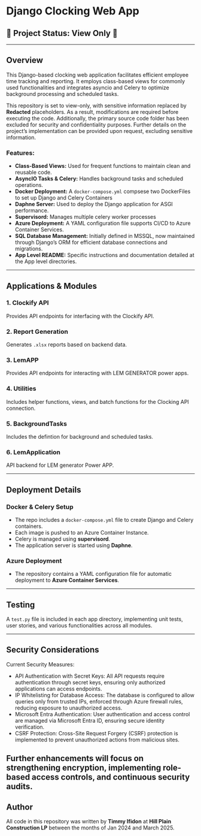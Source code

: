 # Django Clocking Web App

## 🚧 Project Status: View Only 🚧

---

## Overview
This Django-based clocking web application facilitates efficient employee time tracking and reporting. It employs class-based views for commonly used functionalities and integrates asyncio and Celery to optimize background processing and scheduled tasks.

This repository is set to view-only, with sensitive information replaced by **Redacted** placeholders. As a result, modifications are required before executing the code. Additionally, the primary source code folder has been excluded for security and confidentiality purposes. Further details on the project’s implementation can be provided upon request, excluding sensitive information.

### Features:
- **Class-Based Views:** Used for frequent functions to maintain clean and reusable code.
- **AsyncIO Tasks & Celery:** Handles background tasks and scheduled operations.
- **Docker Deployment:** A `docker-compose.yml` compsese two DockerFiles to set up Django and Celery Containers
- **Daphne Server:** Used to deploy the Django application for ASGI performance.
- **Supervisord:** Manages multiple celery worker processes
- **Azure Deployment:** A YAML configuration file supports CI/CD to Azure Container Services.
- **SQL Database Management:** Initially defined in MSSQL, now maintained through Django’s ORM for efficient database connections and migrations.
- **App Level README:** Specific instructions and documentation detailed at the App level directories.
---

## Applications & Modules

### 1. **Clockify API**
Provides API endpoints for interfacing with the Clockify API.

### 2. **Report Generation**
Generates `.xlsx` reports based on backend data.

### 3. **LemAPP**
Provides API endpoints for interacting with LEM GENERATOR power apps.

### 4. **Utilities**
Includes helper functions, views, and batch functions for the Clocking API connection.

### 5. **BackgroundTasks**
Includes the defintion for background and scheduled tasks.

### 6. **LemApplication**
API backend for LEM generator Power APP.

---

## Deployment Details

### **Docker & Celery Setup**
- The repo includes a `docker-compose.yml` file to create Django and Celery containers.
- Each image is pushed to an Azure Container Instance.
- Celery is managed using **supervisord**.
- The application server is started using **Daphne**.

### **Azure Deployment**
- The repository contains a YAML configuration file for automatic deployment to **Azure Container Services**.

---

## Testing
A `test.py` file is included in each app directory, implementing unit tests, user stories, and various functionalities across all modules.

---

## Security Considerations
Current Security Measures:
- API Authentication with Secret Keys: All API requests require authentication through secret keys, ensuring only authorized applications can access endpoints.
- IP Whitelisting for Database Access: The database is configured to allow queries only from trusted IPs, enforced through Azure firewall rules, reducing exposure to unauthorized access.
- Microsoft Entra Authentication: User authentication and access control are managed via Microsoft Entra ID, ensuring secure identity verification.
- CSRF Protection: Cross-Site Request Forgery (CSRF) protection is implemented to prevent unauthorized actions from malicious sites.

Further enhancements will focus on strengthening encryption, implementing role-based access controls, and continuous security audits.
---

## Author
All code in this repository was written by **Timmy Ifidon** at **Hill Plain Construction LP** between the months of Jan 2024 and March 2025.

